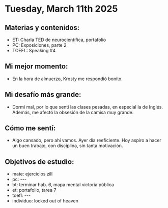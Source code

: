 # Tuesday, March 11th 2025

## Materias y contenidos:
- ET: Charla TED de neurocientífica, portafolio
- PC: Exposiciones, parte 2
- TOEFL: Speaking #4
## Mi mejor momento:
- En la hora de almuerzo, Krosty me respondió bonito.

## Mi desafío más grande:
- Dormí mal, por lo que sentí las clases pesadas, en especial la de Inglés. Además, me afectó la obsesión de la camisa muy grande.

## Cómo me sentí:
- Algo cansado, pero ahí vamos. Ayer día reeficiente. Hoy aspiro a hacer un buen trabajo, con disciplina, sin tanta motivación.

## Objetivos de estudio:
- mate: ejercicios zill
- pc: ---
- bt: terminar hab. 6, mapa mental victoria pública
- et: portafolio, tarea 7
- toefl: ---
- individuo: locked out of heaven

